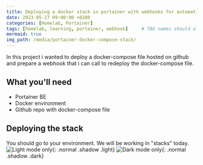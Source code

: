 ```yaml
---
title: Deploying a docker stack in portainer with webhooks for automatic updates
date: 2023-05-27 09:00:00 +0200
categories: [Homelab, Portainer]
tags: [homelab, learning, portainer, webhook]     # TAG names should always be lowercase
mermaid: true
img_path: /media/portainer-docker-compose-stack/
---
```

In this project i wanted to deploy a docker-compose file hosted on github and prepare a webhook that i can call to redeploy the docker-compose file.
## What you'll need
* Portainer BE
* Docker environment
* Github repo with docker-compose file
## Deploying the stack
You should go to your environment.
We will be working in "stacks" today.
![Light mode only](stacks-light.png){: .normal .shadow .light}
![Dark mode only](stacks-dark.png){: .normal .shadow .dark}